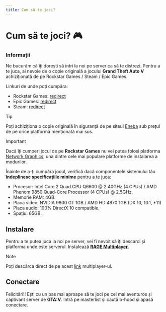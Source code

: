 ```yaml
---
title: Cum să te joci?
---
```


# Cum să te joci? 🎮

### Informații
Ne bucurăm că îți dorești să intri la noi pe server ca să te distrezi. Pentru a te juca, ai nevoie de o copie originală a jocului **Grand Theft Auto V** achiziționată de pe Rockstar Games / Steam / Epic Games.

Linkuri de unde poți cumpăra:
- Rockstar Games: [redirect](https://store.steampowered.com/agecheck/app/271590/)
- Epic Games: [redirect](https://store.epicgames.com/en-US/p/grand-theft-auto-v)
- Steam: [redirect](https://store.steampowered.com/agecheck/app/271590/)

> [!TIP]
> Poți achiziționa o copie originală în siguranță de pe siteul [Eneba](https://www.eneba.com/) sub prețul de pe orice platformă menționată mai sus.

> [!IMPORTANT]
> Dacă îți cumperi jocul de pe **Rockstar Games** nu vei putea folosi platforma [Network Graphics](https://vrp.network/graphics/en), una dintre cele mai populare platforme de instalarea a modurilor.

Înainte de a-ți cumpăra jocul, verifică dacă componentele sistemului tău **îndeplinesc specificațiile minime** pentru a te juca:

- Procesor: Intel Core 2 Quad CPU Q6600 @ 2.40GHz (4 CPUs) / AMD Phenom 9850 Quad-Core Processor (4 CPUs) @ 2.5GHz.
- Memorie RAM: 4GB.
- Placa video: NVIDIA 9800 GT 1GB / AMD HD 4870 1GB (DX 10, 10.1, *11)
- Placa audio: 100% DirectX 10 compatible.
- Spațiu: 65GB.

## Instalare
Pentru a te putea juca la noi pe server, vei fi nevoit să îți descarci și platforma unde este serverul. Instalează **[RAGE Multiplayer](https://rage.mp/)**.

> [!NOTE]
> Poți descărca direct de pe acest [link](https://cdn.rgsvc.io/public/files/RAGEMultiplayer_Setup.exe) multiplayer-ul.

## Conectare
Felicitări!! Ești cu un pas mai aproape să te joci pe cel mai aventuros și captivant server de **GTA:V**. Intră pe masterlist și caută b-hood și apasă conectare.
